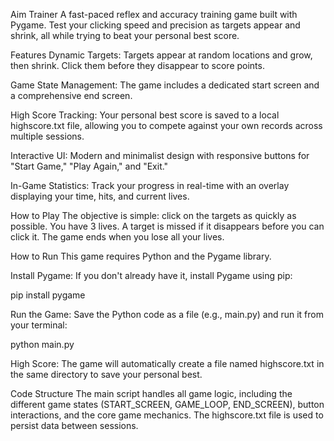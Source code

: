 Aim Trainer
A fast-paced reflex and accuracy training game built with Pygame. Test your clicking speed and precision as targets appear and shrink, all while trying to beat your personal best score.

Features
Dynamic Targets: Targets appear at random locations and grow, then shrink. Click them before they disappear to score points.

Game State Management: The game includes a dedicated start screen and a comprehensive end screen.

High Score Tracking: Your personal best score is saved to a local highscore.txt file, allowing you to compete against your own records across multiple sessions.

Interactive UI: Modern and minimalist design with responsive buttons for "Start Game," "Play Again," and "Exit."

In-Game Statistics: Track your progress in real-time with an overlay displaying your time, hits, and current lives.

How to Play
The objective is simple: click on the targets as quickly as possible. You have 3 lives. A target is missed if it disappears before you can click it. The game ends when you lose all your lives.

How to Run
This game requires Python and the Pygame library.

Install Pygame: If you don't already have it, install Pygame using pip:

pip install pygame

Run the Game: Save the Python code as a file (e.g., main.py) and run it from your terminal:

python main.py

High Score: The game will automatically create a file named highscore.txt in the same directory to save your personal best.

Code Structure
The main script handles all game logic, including the different game states (START_SCREEN, GAME_LOOP, END_SCREEN), button interactions, and the core game mechanics. The highscore.txt file is used to persist data between sessions.
